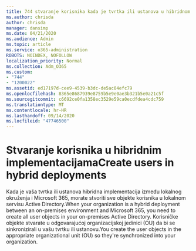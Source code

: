```yaml
---
title: 744 stvaranje korisnika kada je tvrtka ili ustanova u hibridnom načinu rada
ms.author: chrisda
author: chrisda
manager: dansimp
ms.date: 04/21/2020
ms.audience: Admin
ms.topic: article
ms.service: o365-administration
ROBOTS: NOINDEX, NOFOLLOW
localization_priority: Normal
ms.collection: Adm_O365
ms.custom:
- "744"
- "1200022"
ms.assetid: ed17197d-cee9-4539-b3dc-de5ac04efc79
ms.openlocfilehash: 8365e8687939e8759b5e9e0ae3b321b5e0a21c5f
ms.sourcegitcommit: c6692ce0fa1358ec3529e59ca0ecdfdea4cdc759
ms.translationtype: MT
ms.contentlocale: hr-HR
ms.lasthandoff: 09/14/2020
ms.locfileid: "47746500"
---
```

# <a name="create-users-in-hybrid-deployments"></a><span data-ttu-id="c6a73-102">Stvaranje korisnika u hibridnim implementacijama</span><span class="sxs-lookup"><span data-stu-id="c6a73-102">Create users in hybrid deployments</span></span>

<span data-ttu-id="c6a73-103">Kada je vaša tvrtka ili ustanova hibridna implementacija između lokalnog okruženja i Microsoft 365, morate stvoriti sve objekte korisnika u lokalnom servisu Active Directory.</span><span class="sxs-lookup"><span data-stu-id="c6a73-103">When your organization is a hybrid deployment between an on-premises environment and Microsoft 365, you need to create all user objects in your on-premises Active Directory.</span></span> <span data-ttu-id="c6a73-104">Korisničke objekte stvarate u odgovarajućoj organizacijskoj jedinici (OU) da bi se sinkronizirali u vašu tvrtku ili ustanovu.</span><span class="sxs-lookup"><span data-stu-id="c6a73-104">You create the user objects in the appropriate organizational unit (OU) so they're synchronized into your organization.</span></span>
